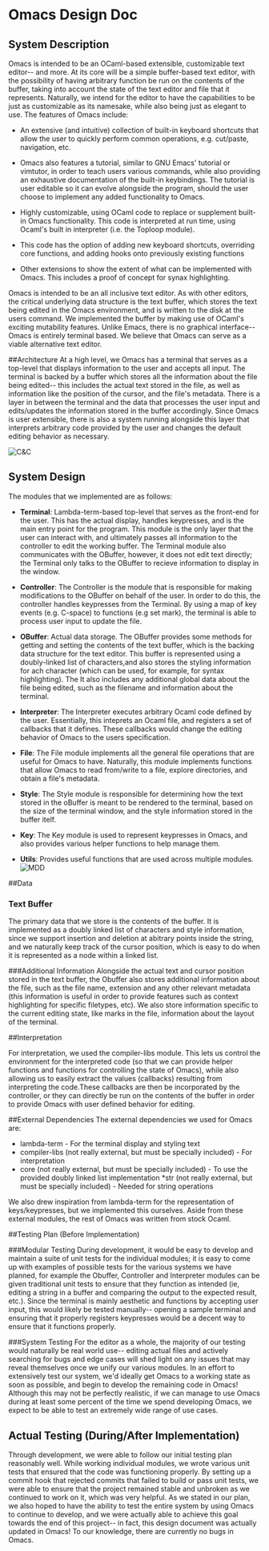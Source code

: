 # Omacs Design Doc


## System Description


Omacs is intended to be an OCaml-based extensible, customizable text
editor-- and more. At its core will be a simple buffer-based text
editor, with the possibility of having arbitrary function be run on
the contents of the buffer, taking into account the state of the text
editor and file that it represents. Naturally, we intend for the
editor to have the capabilities to be just as customizable as its
namesake, while also being just as elegant to use. The features of
Omacs include:

* An extensive (and intuitive) collection of built-in keyboard
  shortcuts that allow the user to quickly perform common
  operations, e.g. cut/paste, navigation, etc.

* Omacs also features a tutorial, similar to GNU Emacs' tutorial
   or vimtutor, in order to teach users various commands, while also
   providing an exhaustive documentation of the built-in
   keybindings. The tutorial is user editable so it can evolve
   alongside the program, should the user choose to implement any
   added functionality to Omacs.

* Highly customizable, using OCaml code to replace or supplement
  built-in Omacs functionality. This code is interpreted
  at run time, using Ocaml's built in interpreter (i.e. the Toploop module).
  
* This code has the option of adding new keyboard shortcuts,
  overriding core functions, and adding hooks onto previously existing
  functions

* Other extensions to show the extent of what can be
  implemented with Omacs. This includes a proof of concept for synax highlighting.

Omacs is intended to be an all inclusive text editor. As with other
editors, the critical underlying data structure is the text
buffer, which stores the text being edited in the Omacs environment,
and is written to the disk at the users command. We implemented the buffer by making use of OCaml's exciting mutability
features. Unlike Emacs, there is no
graphical interface-- Omacs is entirely terminal based. We believe that
Omacs can serve as a viable alternative text editor.


##Architecture
At a high level, we Omacs has a terminal that serves as a top-level that displays information to the user and accepts all input. The terminal is backed by a buffer which stores all the information about the file being edited-- this includes the actual text stored in the file, as well as information like the position of the cursor, and the file's metadata. There is a layer in between the terminal and the data that processes the user input and edits/updates the information stored in the buffer accordingly. Since Omacs is user extensible, there is also a system running alongside this layer that interprets arbitrary code provided by the user and changes the default editing behavior as necessary.

![C&C](candc.png)

## System Design
The modules that we implemented are as follows:

* **Terminal**: Lambda-term-based top-level that serves as the front-end for the user. This has the actual display, handles keypresses, and is the main entry point for the program. This module is the only layer that the user can interact with, and ultimately passes all information to the controller to edit the working buffer. The Terminal module also communicates with the OBuffer, however, it does not edit text directly; the Terminal only talks to the OBuffer to recieve information to display in the window.

* **Controller**: The Controller is the module that is responsible for making modifications to the OBuffer on behalf of the user. In order to do this, the controller handles keypresses from the Terminal. By using a map of key events (e.g. C-space) to functions (e.g set mark), the terminal is able to process user input to update the file.

* **OBuffer**: Actual data storage. The OBuffer provides some methods for getting and setting the contents of the text buffer, which is the backing data structure for the text editor. This buffer is represented using a doubly-linked list of characters,and also stores the styling information for ach character (which can be used, for example, for syntax highlighting). The  It also includes any additional global data about the file being edited, such as the filename and information about the terminal.

* **Interpreter**: The Interpreter executes arbitrary Ocaml code defined by the user. Essentially, this inteprets an Ocaml file, and registers a set of callbacks that it defines. These callbacks would change the editing behavior of Omacs to the users specification.

* **File**: The File module implements all the general file operations that are useful for Omacs to have. Naturally, this module implements functions that allow Omacs to read from/write to a file, explore directories, and obtain a file's metadata.

* **Style**: The Style module is responsible for determining how the text stored in the oBuffer is meant to be rendered to the terminal, based on the size of the terminal window, and the style information stored in the buffer itelf.

* **Key**: The Key module is used to represent keypresses in Omacs, and also provides various helper functions to help manage them.

* **Utils**: Provides useful functions that are used across multiple modules.
![MDD](mdd.png)


##Data 

### Text Buffer
The primary data that we store is the contents of the
buffer. It is implemented as a doubly linked list of characters and style information, since we support insertion and deletion at abitrary points inside the
string, and we naturally keep track of the cursor position, which is easy to do when it is represented as a node within a linked list.

###Additional Information
Alongside the actual text and cursor position stored in the text buffer, the Obuffer also stores additional information about the file, such as the file name, extension and any other relevant metadata (this information is useful in order to provide features such as context highlighting for specific filetypes, etc). We also store information specific to the current editing state, like marks in the file, information about the layout of the terminal.

##Interpretation

For interpretation, we used the compiler-libs module. This lets us control the environment for the interpreted code (so that we can provide helper functions and functions for controlling the state of Omacs), while also allowing us to easily extract the values (callbacks) resulting from interpreting the code.These callbacks are then be incorporated by the controller, or they can directly be run on the contents of the buffer in order to provide Omacs with user defined behavior for editing.

##External Dependencies
The external dependencies we used for Omacs  are:

 * lambda-term - For the terminal display and styling text
 * compiler-libs (not really external, but must be specially included) - For interpretation
 * core (not really external, but must be specially included) - To use the provided doubly linked list implementation
 *str (not really external, but must be specially included) - Needed for string operations
 
We also drew inspiration from lambda-term for the representation of keys/keypresses, but we implemented this ourselves. Aside from these external modules, the rest of Omacs was written from stock Ocaml.

##Testing Plan (Before Implementation)

###Modular Testing
During development, it would be easy to develop and maintain a suite of unit tests for the individual modules; it is easy to come up with examples of possible tests for the various systems we have planned, for example the Obuffer, Controller and Interpreter modules can be given traditional unit tests to ensure that they function as intended (ie, editing a string in a buffer and comparing the output to the expected result, etc.). Since the terminal is mainly aesthetic and functions by accepting user input, this would likely be tested manually-- opening a sample terminal and ensuring that it properly registers keypresses would be a decent way to ensure that it functions properly.

###System Testing
For the editor as a whole, the majority of our testing would naturally be real world use-- editing actual files and actively searching for bugs and edge cases will shed light on any issues that may reveal themselves once we unify our various modules. In an effort to extensively test our system, we'd ideally get Omacs to a working state as soon as possible, and begin to develop the remaining code in Omacs! Although this may not be perfectly realistic, if we can manage to use Omacs during at least some percent of the time we spend developing Omacs, we expect to be able to test an extremely wide range of use cases.

## Actual Testing (During/After Implementation)

Through development, we were able to follow our initial testing plan reasonably well. While working individual modules, we wrote various unit tests that ensured that the code was functioning properly. By setting up a commit hook that rejected commits that failed to build or pass unit tests, we were able to ensure that the project remained stable and unbroken as we continued to work on it, which was very helpful. As we stated in our plan, we also hoped to have the ability to test the entire system by using Omacs to continue to develop, and we were actually able to achieve this goal towards the end of this project-- in fact, this design document was actually updated in Omacs! To our knowledge, there are currently no bugs in Omacs.
